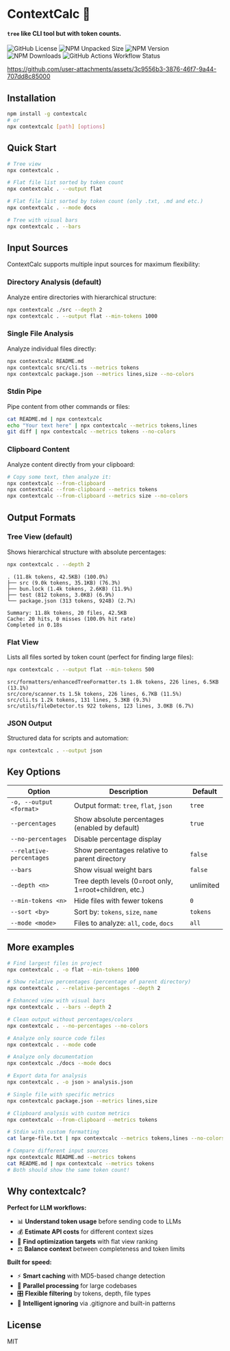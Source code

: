 # ContextCalc 📏

#### `tree` like CLI tool but with token counts.

![GitHub License](https://img.shields.io/github/license/agentinit/contextcalc)
![NPM Unpacked Size](https://img.shields.io/npm/unpacked-size/contextcalc)
![NPM Version](https://img.shields.io/npm/v/contextcalc)
![NPM Downloads](https://img.shields.io/npm/dm/contextcalc)
![GitHub Actions Workflow Status](https://img.shields.io/github/actions/workflow/status/agentinit/contextcalc/release.yml?logo=github)



https://github.com/user-attachments/assets/3c9556b3-3876-46f7-9a44-707dd8c85000


## Installation

```bash
npm install -g contextcalc
# or
npx contextcalc [path] [options]
```

## Quick Start

```bash
# Tree view
npx contextcalc .

# Flat file list sorted by token count  
npx contextcalc . --output flat

# Flat file list sorted by token count (only .txt, .md and etc.)
npx contextcalc . --mode docs

# Tree with visual bars
npx contextcalc . --bars
```

## Input Sources

ContextCalc supports multiple input sources for maximum flexibility:

### Directory Analysis (default)
Analyze entire directories with hierarchical structure:
```bash
npx contextcalc ./src --depth 2
npx contextcalc . --output flat --min-tokens 1000
```

### Single File Analysis  
Analyze individual files directly:
```bash
npx contextcalc README.md
npx contextcalc src/cli.ts --metrics tokens
npx contextcalc package.json --metrics lines,size --no-colors
```

### Stdin Pipe
Pipe content from other commands or files:
```bash
cat README.md | npx contextcalc
echo "Your text here" | npx contextcalc --metrics tokens,lines
git diff | npx contextcalc --metrics tokens --no-colors
```

### Clipboard Content
Analyze content directly from your clipboard:
```bash
# Copy some text, then analyze it:
npx contextcalc --from-clipboard
npx contextcalc --from-clipboard --metrics tokens
npx contextcalc --from-clipboard --metrics size --no-colors
```

## Output Formats

### Tree View (default)
Shows hierarchical structure with absolute percentages:
```bash
npx contextcalc . --depth 2
```
```
. (11.8k tokens, 42.5KB) (100.0%)
├── src (9.0k tokens, 35.1KB) (76.3%)
├── bun.lock (1.4k tokens, 2.6KB) (11.9%)
├── test (812 tokens, 3.0KB) (6.9%)
└── package.json (313 tokens, 924B) (2.7%)

Summary: 11.8k tokens, 20 files, 42.5KB
Cache: 20 hits, 0 misses (100.0% hit rate)
Completed in 0.18s
```

### Flat View
Lists all files sorted by token count (perfect for finding large files):
```bash
npx contextcalc . --output flat --min-tokens 500
```
```
src/formatters/enhancedTreeFormatter.ts 1.8k tokens, 226 lines, 6.5KB (13.1%)
src/core/scanner.ts 1.5k tokens, 226 lines, 6.7KB (11.5%)
src/cli.ts 1.2k tokens, 131 lines, 5.3KB (9.3%)
src/utils/fileDetector.ts 922 tokens, 123 lines, 3.0KB (6.7%)
```

### JSON Output
Structured data for scripts and automation:
```bash
npx contextcalc . --output json
```

## Key Options

| Option | Description | Default |
|--------|-------------|---------|
| `-o, --output <format>` | Output format: `tree`, `flat`, `json` | `tree` |
| `--percentages` | Show absolute percentages (enabled by default) | `true` |
| `--no-percentages` | Disable percentage display | |
| `--relative-percentages` | Show percentages relative to parent directory | `false` |
| `--bars` | Show visual weight bars | `false` |
| `--depth <n>` | Tree depth levels (0=root only, 1=root+children, etc.) | unlimited |
| `--min-tokens <n>` | Hide files with fewer tokens | `0` |
| `--sort <by>` | Sort by: `tokens`, `size`, `name` | `tokens` |
| `--mode <mode>` | Files to analyze: `all`, `code`, `docs` | `all` |

## More examples

```bash
# Find largest files in project
npx contextcalc . -o flat --min-tokens 1000

# Show relative percentages (percentage of parent directory)
npx contextcalc . --relative-percentages --depth 2

# Enhanced view with visual bars
npx contextcalc . --bars --depth 2

# Clean output without percentages/colors
npx contextcalc . --no-percentages --no-colors

# Analyze only source code files
npx contextcalc . --mode code

# Analyze only documentation
npx contextcalc ./docs --mode docs

# Export data for analysis
npx contextcalc . -o json > analysis.json

# Single file with specific metrics
npx contextcalc package.json --metrics lines,size

# Clipboard analysis with custom metrics
npx contextcalc --from-clipboard --metrics tokens

# Stdin with custom formatting  
cat large-file.txt | npx contextcalc --metrics tokens,lines --no-colors

# Compare different input sources
npx contextcalc README.md --metrics tokens
cat README.md | npx contextcalc --metrics tokens
# Both should show the same token count!
```

## Why contextcalc?

**Perfect for LLM workflows:**
- 📊 **Understand token usage** before sending code to LLMs
- 💰 **Estimate API costs** for different context sizes
- 🎯 **Find optimization targets** with flat view ranking
- ⚖️ **Balance context** between completeness and token limits

**Built for speed:**
- ⚡ **Smart caching** with MD5-based change detection
- 🚀 **Parallel processing** for large codebases
- 🎛️ **Flexible filtering** by tokens, depth, file types
- 🚫 **Intelligent ignoring** via .gitignore and built-in patterns

## License

MIT
